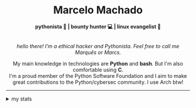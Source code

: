 <h1 align="center"> Marcelo Machado </h1> <!-- <img src="https://tryhackme-badges.s3.amazonaws.com/mmaachado.png" alt="TryHackMe"> -->
    
<div align="center">
<b>pythonista 🐍 | bounty hunter 💻 | linux evangelist 🐧</b>
<br>
<br>

<i>hello there! I'm a ethical hacker and Pythonista. Feel free to call me Marquês or Marcs.</i>

<p>

My main knowledge in technologies are **Python** and **bash**. But I'm also comfortable using **C**. <br/>
I'm a proud member of the Python Software Foundation and I aim to make great contributions to the Python/cybersec community. I use Arch btw!
</p>

</div>

---

<details closed>    
<summary>my stats</summary>

<!--START_SECTION:waka-->
**I'm an Early 🐤** 

```text
🌞 Morning    48 commits     ████░░░░░░░░░░░░░░░░░░░░░   15.53% 
🌆 Daytime    123 commits    ██████████░░░░░░░░░░░░░░░   39.81% 
🌃 Evening    127 commits    ██████████░░░░░░░░░░░░░░░   41.1% 
🌙 Night      11 commits     █░░░░░░░░░░░░░░░░░░░░░░░░   3.56%

```


📊 **This Week I Spent My Time On** 

```text
⌚︎ Time Zone: America/Sao_Paulo

💬 Programming Languages: 
Markdown                 4 hrs 13 mins       █████████████████░░░░░░░░   68.32% 
YAML                     49 mins             ███░░░░░░░░░░░░░░░░░░░░░░   13.38% 
Other                    30 mins             ██░░░░░░░░░░░░░░░░░░░░░░░   8.13% 
Bash                     12 mins             ░░░░░░░░░░░░░░░░░░░░░░░░░   3.38% 
Python                   11 mins             ░░░░░░░░░░░░░░░░░░░░░░░░░   3.1%

🔥 Editors: 
Obsidian                 3 hrs 53 mins       ███████████████░░░░░░░░░░   62.97% 
VS Code                  2 hrs 5 mins        ████████░░░░░░░░░░░░░░░░░   33.82% 
Emacs                    11 mins             ░░░░░░░░░░░░░░░░░░░░░░░░░   3.21%

💻 Operating System: 
Windows                  5 hrs 37 mins       ██████████████████████░░░   90.92% 
Linux                    33 mins             ██░░░░░░░░░░░░░░░░░░░░░░░   9.08%

```


 Last Updated on 05/06/2025
<!--END_SECTION:waka-->

<!-- <div>
        <a target="_blank" rel="noopener noreferrer" href="https://github.com/mmaachado?tab=repositories"><img src="https://github-readme-stats.vercel.app/api/top-langs/?username=mmaachado&hide=html,css,swift,ruby&langs_count=6&hide_border=true&layout=compact&show_icons=true&line_height=10&theme=transparent&title_color=4a86d1&custom_title=favourite%20languages"
       alt="most used languages" align="right"></a>
     <a target="_blank" rel="noopener noreferrer" href="https://wakatime.com/@mmachado"><img width="400rem" src="https://github-readme-stats.vercel.app/api/wakatime?username=mmachado&theme=transparent&hide_border=true&hide=markdown,html,css,text,other,yaml,json,prolog,dart,docker,xml,gitconfig,TSQL&hide_title=true&line_height=50&langs_count=4&layout=default" alt="wakatime stats" align="left" /></a> 
        

</div>

 <img src="https://raw.githubusercontent.com/MicaelliMedeiros/micaellimedeiros/master/image/computer-illustration.png" min-width="400px" max-width="400px" width="400px" align="right" alt="computer-illustration.png"> -->
<!-- [![Buy me a coffee](https://img.shields.io/badge/Buy%20Me%20a%20Coffee-ffdd00?style=for-the-badge&logo=buy-me-a-coffee&logoColor=black)](https://www.buymeacoffee.com/anticodingclub) -->

</details>
